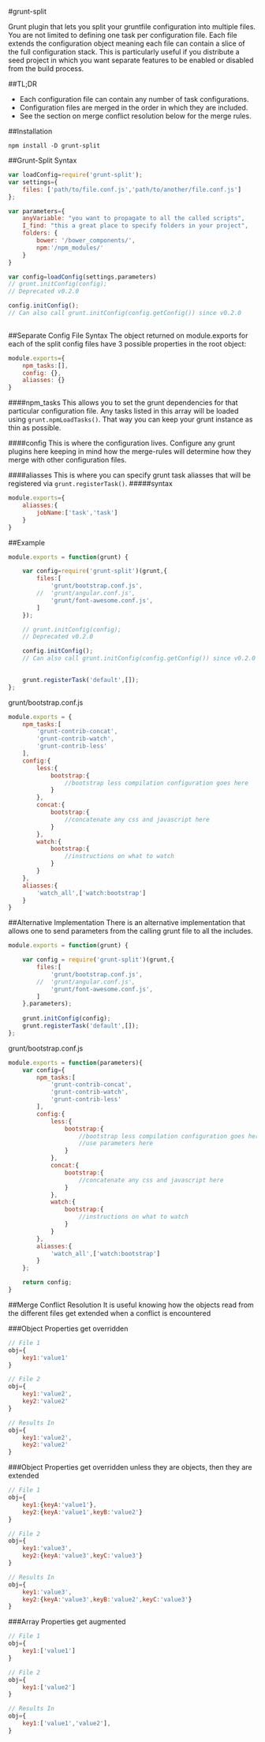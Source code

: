 #grunt-split

Grunt plugin that lets you split your gruntfile configuration into multiple files. You are not limited to defining one task per configuration file. Each file extends the configuration object meaning each file can contain a slice of the full configuration stack. This is particularly useful if you distribute a seed project in which you want separate features to be enabled or disabled from the build process.

##TL;DR

- Each configuration file can contain any number of task configurations.
- Configuration files are merged in the order in which they are included.
- See the section on merge conflict resolution below for the merge rules.



##Installation

`npm install -D grunt-split`

##Grunt-Split Syntax
```javascript
var loadConfig=require('grunt-split');
var settings={
	files: ['path/to/file.conf.js','path/to/another/file.conf.js']
};

var parameters={
	anyVariable: "you want to propagate to all the called scripts",
	I_find: "this a great place to specify folders in your project",
	folders: {
		bower: '/bower_components/',
		npm:'/npm_modules/'
	}
}

var config=loadConfig(settings,parameters)
// grunt.initConfig(config);
// Deprecated v0.2.0

config.initConfig();
// Can also call grunt.initConfig(config.getConfig()) since v0.2.0
	
```

##Separate Config File Syntax
The object returned on module.exports for each of the split config files have 3 possible properties
in the root object:
```javascript
module.exports={
	npm_tasks:[],
	config: {},
	aliasses: {}
}
```
####npm_tasks
This allows you to set the grunt dependencies for that particular configuration file.
Any tasks listed in this array will be loaded using `grunt.npmLoadTasks()`. That way you can keep your grunt instance as thin as possible.

####config
This is where the configuration lives. Configure any grunt plugins here keeping in mind how the merge-rules will determine how they merge
with other configuration files.

####aliasses
This is where you can specify grunt task aliasses that will be registered via `grunt.registerTask()`.
#####syntax
```javascript
module.exports={
	aliasses:{
		jobName:['task','task']
	}
}
```

##Example

```javascript
module.exports = function(grunt) {

	var config=require('grunt-split')(grunt,{
		files:[
			'grunt/bootstrap.conf.js',
		//	'grunt/angular.conf.js',
			'grunt/font-awesome.conf.js',
		]
	});

	// grunt.initConfig(config); 
	// Deprecated v0.2.0

	config.initConfig();
	// Can also call grunt.initConfig(config.getConfig()) since v0.2.0
	

	grunt.registerTask('default',[]);
};
```

grunt/bootstrap.conf.js
```javascript
module.exports = {
	npm_tasks:[
		'grunt-contrib-concat',
		'grunt-contrib-watch',
		'grunt-contrib-less'
	],
	config:{
		less:{
			bootstrap:{
				//bootstrap less compilation configuration goes here
			}
		},
		concat:{
			bootstrap:{
				//concatenate any css and javascript here
			}
		},
		watch:{
			bootstrap:{
				//instructions on what to watch
			}
		}
	},
	aliasses:{
		'watch_all',['watch:bootstrap']
	}
}
```

##Alternative Implementation
There is an alternative implementation that allows one to send parameters from the calling grunt file to all the includes.

```javascript
module.exports = function(grunt) {

	var config = require('grunt-split')(grunt,{
		files:[
			'grunt/bootstrap.conf.js',
		//	'grunt/angular.conf.js',
			'grunt/font-awesome.conf.js',
		]
	},parameters);
	
	grunt.initConfig(config);
	grunt.registerTask('default',[]);
};
```

grunt/bootstrap.conf.js
```javascript
module.exports = function(parameters){
	var config={
		npm_tasks:[
			'grunt-contrib-concat',
			'grunt-contrib-watch',
			'grunt-contrib-less'
		],
		config:{
			less:{
				bootstrap:{
					//bootstrap less compilation configuration goes here
					//use parameters here
				}
			},
			concat:{
				bootstrap:{
					//concatenate any css and javascript here
				}
			},
			watch:{
				bootstrap:{
					//instructions on what to watch
				}
			}
		},
		aliasses:{
			'watch_all',['watch:bootstrap']
		}
	};

	return config;
}
```
##Merge Conflict Resolution
It is useful knowing how the objects read from the different files get extended when a conflict is encountered

###Object Properties get overridden
```javascript
// File 1
obj={
	key1:'value1'
}

// File 2
obj={
	key1:'value2',
	key2:'value2'
}

// Results In
obj={
	key1:'value2',
	key2:'value2'
}
```


###Object Properties get overridden unless they are objects, then they are extended
```javascript
// File 1
obj={
	key1:{keyA:'value1'},
	key2:{keyA:'value1',keyB:'value2'}
}

// File 2
obj={
	key1:'value3',
	key2:{keyA:'value3',keyC:'value3'}
}

// Results In
obj={
	key1:'value3',
	key2:{keyA:'value3',keyB:'value2',keyC:'value3'}
}
```


###Array Properties get augmented
```javascript
// File 1
obj={
	key1:['value1']
}

// File 2
obj={
	key1:['value2']
}

// Results In
obj={
	key1:['value1','value2'],
}
```

